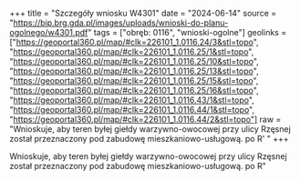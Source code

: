 +++
title = "Szczegóły wniosku W4301"
date = "2024-06-14"
source = "https://bip.brg.gda.pl/images/uploads/wnioski-do-planu-ogolnego/w4301.pdf"
tags = ["obręb: 0116", "wnioski-ogolne"]
geolinks = ["https://geoportal360.pl/map/#clk=226101_1.0116.24/3&stl=topo", "https://geoportal360.pl/map/#clk=226101_1.0116.25/1&stl=topo", "https://geoportal360.pl/map/#clk=226101_1.0116.25/10&stl=topo", "https://geoportal360.pl/map/#clk=226101_1.0116.25/13&stl=topo", "https://geoportal360.pl/map/#clk=226101_1.0116.25/15&stl=topo", "https://geoportal360.pl/map/#clk=226101_1.0116.25/16&stl=topo", "https://geoportal360.pl/map/#clk=226101_1.0116.43/1&stl=topo", "https://geoportal360.pl/map/#clk=226101_1.0116.44/1&stl=topo", "https://geoportal360.pl/map/#clk=226101_1.0116.44/2&stl=topo"]
raw = "Wnioskuje, aby teren byłej giełdy warzywno-owocowej przy ulicy Rzęsnej został przeznaczony pod zabudowę mieszkaniowo-usługową. po R' "
+++

Wnioskuje, aby teren byłej giełdy warzywno-owocowej przy ulicy Rzęsnej został
przeznaczony pod zabudowę mieszkaniowo-usługową.
po
R"



